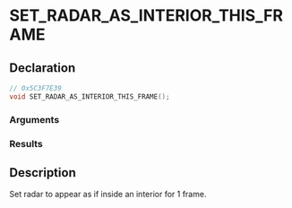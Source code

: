 # SET_RADAR_AS_INTERIOR_THIS_FRAME

## Declaration
```cpp
// 0x5C3F7E39
void SET_RADAR_AS_INTERIOR_THIS_FRAME();
```

### Arguments

### Results

## Description
Set radar to appear as if inside an interior for 1 frame.